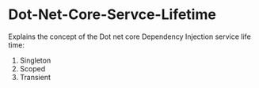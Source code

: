# Dot-Net-Core-Servce-Lifetime

Explains the concept of the Dot net core Dependency Injection service life time:
 1. Singleton
 2. Scoped
 3. Transient
 
